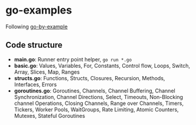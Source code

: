 # go-examples

Following [go-by-example](https://gobyexample.com)

## Code structure

- **main.go**: Runner entry point helper, ```go run *.go```
- **basic.go**: Values, Variables, For, Constants, Control flow, Loops, Switch, Array, Slices, Map, Ranges
- **structs.go**: Functions, Structs, Closures, Recursion, Methods, Interfaces, Errors
- **goroutines.go**:  Goroutines, Channels, Channel Buffering, Channel Synchronization, Channel Directions, Select, Timeouts, Non-Blocking channel Operations, Closing Channels, Range over Channels, Timers, Tickers, Worker Pools, WaitGroups, Rate Limiting, Atomic Counters, Mutexes, Stateful Goroutines
